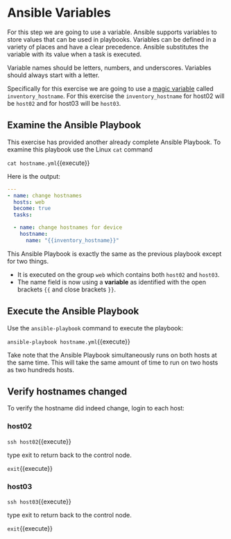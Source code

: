 # Ansible Variables

For this step we are going to use a variable.  Ansible supports variables to store values that can be used in playbooks. Variables can be defined in a variety of places and have a clear precedence. Ansible substitutes the variable with its value when a task is executed.

Variable names should be letters, numbers, and underscores. Variables should always start with a letter.

Specifically for this exercise we are going to use a [magic variable](https://docs.ansible.com/ansible/latest/reference_appendices/special_variables.html#magic) called `inventory_hostname`.  For this exercise the `inventory_hostname` for host02 will be `host02` and for host03 will be `host03`.

## Examine the Ansible Playbook

This exercise has provided another already complete Ansible Playbook.  To examine this playbook use the Linux `cat` command

`cat hostname.yml`{{execute}}

Here is the output:

```yaml
---
- name: change hostnames
  hosts: web
  become: true
  tasks:

  - name: change hostnames for device
    hostname:
      name: "{{inventory_hostname}}"
```

This Ansible Playbook is exactly the same as the previous playbook except for two things.  

- It is executed on the group `web` which contains both `host02` and `host03`.
- The name field is now using a **variable** as identified with the open brackets `{{` and close brackets `}}`.

## Execute the Ansible Playbook

Use the `ansible-playbook` command to execute the playbook:

`ansible-playbook hostname.yml`{{execute}}

Take note that the Ansible Playbook simultaneously runs on both hosts at the same time.  This will take the same amount of time to run on two hosts as two hundreds hosts.

## Verify hostnames changed

To verify the hostname did indeed change, login to each host:

### host02

`ssh host02`{{execute}}

type exit to return back to the control node.

`exit`{{execute}}

### host03

`ssh host03`{{execute}}

type exit to return back to the control node.

`exit`{{execute}}
